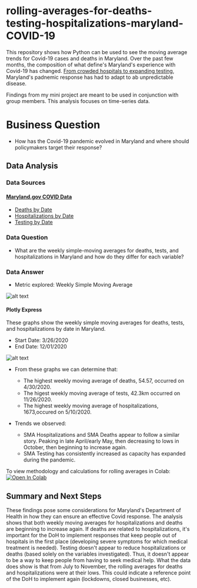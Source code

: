 # rolling-averages-for-deaths-testing-hospitalizations-maryland-COVID-19

This repository shows how Python can be used to see the moving average trends for Covid-19 cases and deaths in Maryland. Over the past few months, the composition of what define's Maryland's experience with Covid-19 has changed. [From crowded hospitals to expanding testing](https://www.wbaltv.com/article/timeline-coronavirus-in-maryland/31394971), Maryland's padnemic response has had to adapt to ab unpredictable disease. 

Findings from my mini project are meant to be used in conjunction with group members. This analysis focuses on time-series data.

# Business Question

- How has the Covid-19 pandemic evolved in Maryland and where should policymakers target their response? 

## Data Analysis
### Data Sources
#### [Maryland.gov COVID Data](https://coronavirus.maryland.gov/datasets/md-covid-19-data-dashboard)
- [Deaths by Date](https://github.com/matthewprk/rolling-averages-for-deaths-testing-hospitalizations-maryland-COVID-19/blob/main/MDC19_DeathsbyDate.csv) 
- [Hospitalizations by Date](https://github.com/matthewprk/rolling-averages-for-deaths-testing-hospitalizations-maryland-COVID-19/blob/main/MDC19_HospitalizationsByDate.csv) 
- [Testing by Date](https://github.com/matthewprk/rolling-averages-for-deaths-testing-hospitalizations-maryland-COVID-19/blob/main/MDC19_TestingbyDate.csv) 

### Data Question

- What are the weekly simple-moving averages for deaths, tests, and hospitalizations in Maryland and how do they differ for each variable?

### Data Answer

- Metric explored: Weekly Simple Moving Average 


![alt text](https://github.com/matthewprk/rolling-averages-for-deaths-testing-hospitalizations-maryland-COVID-19/blob/main/SMA.png) 

#### Plotly Express

These graphs show the weekly simple moving averages for deaths, tests, and hospitalizations by date in Maryland.
  - Start Date: 3/26/2020
  - End Date: 12/01/2020

![alt text](https://github.com/matthewprk/rolling-averages-for-deaths-testing-hospitalizations-maryland-COVID-19/blob/main/Screen%20Shot%202020-12-03%20at%2010.48.04%20PM.png) 

- From these graphs we can determine that:
  - The highest weekly moving average of deaths, 54.57, occurred on 4/30/2020.
  - The higest weekly moving average of tests, 42.3km occurred on 11/26/2020.
  - The highest weekly moving average of hospitalizations, 1673,occured on 5/10/2020. 

- Trends we observed:
  - SMA Hospitalizations and SMA Deaths appear to follow a similar story. Peaking in late April/early May, then decreasing to lows in October, then beginning to increase again. 
  - SMA Testing has consistently increased as capacity has expanded during the pandemic. 

To view methodology and calculations for rolling averages in Colab: [![Open In Colab](https://colab.research.google.com/assets/colab-badge.svg)](https://colab.research.google.com/drive/10ZE6mmDmrSa-LYPKPn0hQOVz1uDfzyC-?usp=sharing) 

## Summary and Next Steps 
These findings pose some considerations for Maryland's Department of Health in how they can ensure an effective Covid response. The analysis shows that both weekly moving averages for hospitalizations and deaths are beginning to increase again. If deaths are related to hospitalizations, it's important for the DoH to implement responses that keep people out of hospitals in the first place (developing severe symptoms for which medical treatment is needed). Testing doesn't appear to reduce hospitalizations or deaths (based solely on the variables investigated). Thus, it doesn't appear to be a way to keep people from having to seek medical help. What the data does show is that from July to November, the rolling averages for deaths and hospitalizations were at their lows. This could indicate a reference point of the DoH to implement again (lockdowns, closed businesses, etc).


